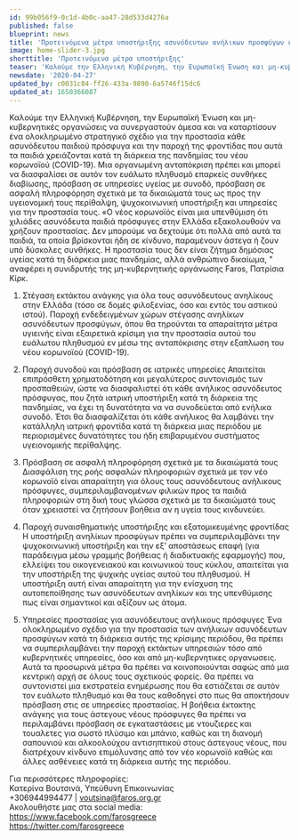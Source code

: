 ```yaml
---
id: 99b056f9-0c1d-4b0c-aa47-28d533d4276a
published: false
blueprint: news
title: 'Προτεινόμενα μέτρα υποστήριξης ασυνόδευτων ανήλικων προσφύγων κατά τη διάρκεια της πανδημίας του νέου κορωνοϊού (COVID-19)'
image: home-slider-3.jpg
shorttitle: 'Προτεινόμενα μέτρα υποστήριξης'
teaser: 'Καλούμε την Ελληνική Κυβέρνηση, την Ευρωπαϊκή Ένωση και μη-κυβερνητικές οργανώσεις να συνεργαστούν άμεσα και να καταρτίσουν ένα ολοκληρωμένο στρατηγικό σχέδιο για την προστασία κάθε ασυνόδευτου παιδιού πρόσφυγα και την παροχή της φροντίδας που...'
newsdate: '2020-04-27'
updated_by: c0031c84-ff26-433a-9890-6a5746f15dc6
updated_at: 1650366087
---
```

Καλούμε την Ελληνική Κυβέρνηση, την Ευρωπαϊκή Ένωση και μη-κυβερνητικές οργανώσεις να συνεργαστούν άμεσα και να καταρτίσουν ένα ολοκληρωμένο στρατηγικό σχέδιο για την προστασία κάθε ασυνόδευτου παιδιού πρόσφυγα και την παροχή της φροντίδας που αυτά τα παιδιά χρειάζονται κατά τη διάρκεια της πανδημίας του νέου κορωνοϊού (COVID-19). Μια οργανωμένη ανταπόκριση πρέπει και μπορεί να διασφαλίσει σε αυτόν τον ευάλωτο πληθυσμό επαρκείς συνθήκες διαβίωσης, πρόσβαση σε υπηρεσίες υγείας με συνοδό, πρόσβαση σε ασφαλή πληροφόρηση σχετικά με τα δικαιώματά τους ως προς την υγειονομική τους περίθαλψη, ψυχοκοινωνική υποστήριξη και υπηρεσίες για την προστασία τους.  «Ο νέος κορωνοϊός είναι μια υπενθύμιση ότι χιλιάδες ασυνόδευτα παιδιά πρόσφυγες στην Ελλάδα εξακολουθούν να χρήζουν προστασίας. Δεν μπορούμε να δεχτούμε ότι πολλά από αυτά τα παιδιά, τα οποία βρίσκονται ήδη σε κίνδυνο, παραμένουν άστεγα ή ζουν υπό δύσκολες συνθήκες. Η προστασία τους δεν είναι ζήτημα δημόσιας υγείας κατά τη διάρκεια μιας πανδημίας, αλλά ανθρώπινο δικαίωμα, " αναφέρει η συνιδρυτής της μη-κυβερνητικής οργάνωσης Faros, Πατρίσια Κίρκ.

1. Στέγαση εκτάκτου ανάγκης για όλα τους ασυνόδευτους ανηλίκους στην Ελλάδα (τόσο σε δομές φιλοξενίας, όσο και εντός του αστικού ιστού). 
Παροχή ενδεδειγμένων χώρων στέγασης ανηλίκων ασυνόδευτων προσφύγων, όπου θα τηρούνται τα απαραίτητα μέτρα υγιεινής είναι εξαιρετικά κρίσιμη για την προστασία αυτού του ευάλωτου πληθυσμού εν μέσω της ανταπόκρισης στην εξαπλωση του νέου κορωνοϊού  (COVID-19). 

2. Παροχή συνοδού και πρόσβαση σε ιατρικές υπηρεσίες
Απαιτείται επιπρόσθετη χρηματοδότηση και μεγαλύτερος συντονισμός των προσπαθειών, ώστε να διασφαλιστεί ότι κάθε ανήλικος ασυνόδευτος πρόσφυγας, που ζητά ιατρική υποστήριξη κατά τη διάρκεια της πανδημίας, να έχει τη δυνατότητα να να συνοδεύεται από ενήλικα συνοδό. Έτσι θα διασφαλίζεται ότι κάθε ανήλικος θα λαμβάνει την κατάλληλη ιατρική φροντίδα κατά τη διάρκεια μιας περιόδου με περιορισμένες δυνατότητες του ήδη επιβαρυμένου συστήματος υγειονομικής περίθαλψης.

3. Πρόσβαση σε ασφαλή πληροφόρηση σχετικά με τα δικαιώματά τους
Διασφάλιση της ροής ασφαλών πληροφοριών σχετικά με τον νέο κορωνοϊό είναι απαραίτητη για όλους τους ασυνόδευτους ανήλικους πρόσφυγες, συμπεριλαμβανομένων φιλικών προς τα παιδιά πληροφοριών στη δική τους γλώσσα  σχετικά με τα δικαιώματά τους όταν χρειαστεί να ζητήσουν βοήθεια αν η υγεία τους κινδυνεύει. 

4. Παροχή συναισθηματικής υποστήριξης και εξατομικευμένης φροντίδας
Η υποστήριξη ανηλίκων προσφύγων πρέπει να συμπεριλαμβάνει την ψυχοκοινωνική υποστήριξη και την εξ’ αποστάσεως επαφή (για παράδειγμα μέσω γραμμής βοήθειας ή διαδικτυακής εφαρμογής) που, ελλείψει του οικογενειακού και κοινωνικού τους κύκλου, απαιτείται για την υποστήριξη της ψυχικής υγείας αυτού του πληθυσμού. Η υποστήριξη αυτή είναι απαραίτητη για την ενίσχυση της αυτοπεποίθησης των ασυνόδευτων ανηλίκων και της υπενθύμισης πως είναι σημαντικοί και αξίζουν ως άτομα. 

5. Υπηρεσίες προστασίας για ασυνόδευτους ανήλικους πρόσφυγες
Ένα ολοκληρωμένο σχέδιο για την προστασία των ανήλικων ασυνόδευτων προσφύγων κατά τη διάρκεια αυτής της κρίσιμης περιόδου, θα πρέπει να συμπεριλαμβάνει την παροχή εκτάκτων υπηρεσιών τόσο από κυβερνητικές υπηρεσίες, όσο και από μη-κυβερνητικες οργανωσεις. Αυτά τα προσωρινά μέτρα θα πρέπει να κοινοποιούνται σαφώς από μια κεντρική αρχή σε όλους τους σχετικούς φορείς. Θα πρέπει να συντονιστεί μια εκστρατεία ενημέρωσης που θα εστιάζεται σε αυτόν τον ευάλωτο πληθυσμό και θα τους καθοδηγεί στο πως θα αποκτήσουν πρόσβαση στις σε υπηρεσίες προστασίας. Η βοήθεια έκτακτης ανάγκης για τους άστεγους νέους πρόσφυγες θα πρέπει να περιλαμβάνει πρόσβαση σε εγκαταστάσεις με ντουζιερες και τουαλετες για σωστό πλύσιμο και μπάνιο, καθώς και τη διανομή σαπουνιού και αλκοολούχου αντισηπτικού στους άστεγους νέους, που διατρέχουν κίνδυνο επιμόλυνσης από τον νέο κορωνοϊό καθώς και άλλες ασθένειες κατά τη διάρκεια αυτής της περιόδου.

Για περισσότερες πληροφορίες:  
Κατερίνα Βουτσινά, Υπεύθυνη Επικοινωνίας  
+306944994477 | voutsina@faros.org.gr  
Ακολουθήστε μας στα social media:  
https://www.facebook.com/farosgreece  
https://twitter.com/farosgreece
